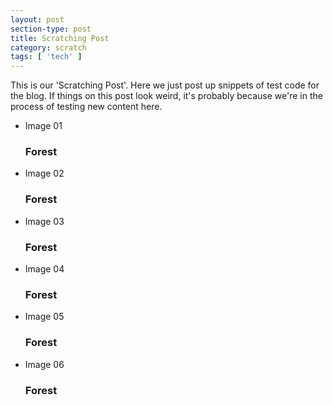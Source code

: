 ```yaml
---
layout: post
section-type: post
title: Scratching Post
category: scratch
tags: [ 'tech' ]
---
```


This is our 'Scratching Post'. Here we just post up snippets of test code for the blog. If things on this post look weird, it's probably because we're in the process of testing new content here.

<ul class="cb-slideshow">
	<li>
		<span>Image 01</span>
		<div>
			<h3>Forest</h3>
		</div>
	</li>
	<li>
		<span>Image 02</span>
		<div>
			<h3>Forest</h3>
		</div>
	</li>
	<li>
		<span>Image 03</span>
		<div>
			<h3>Forest</h3>
		</div>
	</li>
 	<li>
		<span>Image 04</span>
		<div>
			<h3>Forest</h3>
		</div>
	</li>
	<li>
		<span>Image 05</span>
		<div>
			<h3>Forest</h3>
		</div>
	</li>
  	<li>
		<span>Image 06</span>
		<div>
			<h3>Forest</h3>
		</div>
	</li>
</ul>
